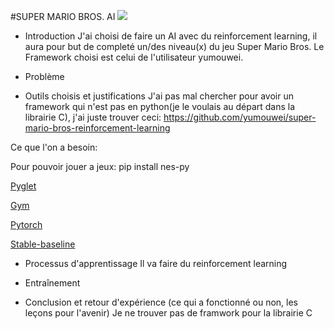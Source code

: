 #SUPER MARIO BROS. AI
![](Source/super-mario-bros.png)

- Introduction
J'ai choisi de faire un AI avec du reinforcement learning, il aura pour but de completé un/des niveau(x) du jeu Super Mario Bros. Le Framework choisi est celui de l'utilisateur yumouwei. 

- Problème

- Outils choisis et justifications
J'ai pas mal chercher pour avoir un framework qui n'est pas en python(je le voulais au départ dans la librairie C), j'ai juste trouver ceci:
https://github.com/yumouwei/super-mario-bros-reinforcement-learning

Ce que l'on a besoin:

Pour pouvoir jouer a jeux:
pip install nes-py

[Pyglet](https://github.com/pyglet/pyglet)

[Gym](https://github.com/Kautenja/gym-super-mario-bros)

[Pytorch](pythttps://pytorch.org/docs/stable/torch.html)

[Stable-baseline](https://stable-baselines3.readthedocs.io/en/master/)

- Processus d'apprentissage
Il va faire du reinforcement learning

- Entraînement

- Conclusion et retour d'expérience (ce qui a fonctionné ou non, les leçons pour l'avenir)
Je ne trouver pas de framwork pour la librairie C
